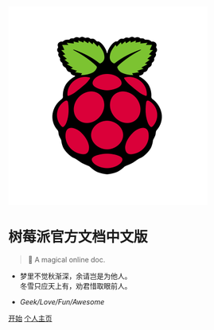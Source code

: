 ![cover](./images/logo1.svg)

# 树莓派官方文档中文版

> 🍭 A magical online doc.

* 梦里不觉秋渐深，余请岂是为他人。<br>冬雪只应天上有，劝君惜取眼前人。

- *Geek/Love/Fun/Awesome*

[开始](home.md)
[个人主页](https://white-album.top/)
